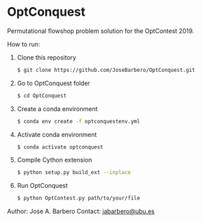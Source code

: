 # OptConquest
Permutational flowshop problem solution for the OptContest 2019.

How to run:

1. Clone this repository
    ```bash
    $ git clone https://github.com/JoseBarbero/OptConquest.git
    ```
1. Go to OptConquest folder
    ```bash
    $ cd OptConquest
    ```
1. Create a conda environment
    ```bash
    $ conda env create -f optconquestenv.yml 
    ```
1. Activate conda environment
    ```bash
    $ conda activate optconquest
    ```
1. Compile Cython extension
    ```bash
    $ python setup.py build_ext --inplace
    ``` 
1. Run OptConquest
    ```bash
    $ python OptContest.py path/to/your/file
    ```

Author: Jose A. Barbero 
Contact: jabarbero@ubu.es
